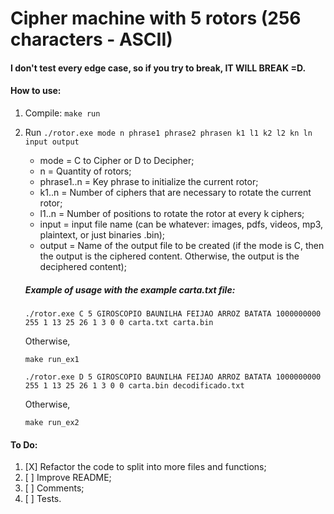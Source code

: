 # Cipher machine with 5 rotors (256 characters - ASCII)

#### I don't test every edge case, so if you try to break, IT WILL BREAK =D.

#### How to use:

1. Compile:
  `make run`

2. Run
   `./rotor.exe mode n phrase1 phrase2 phrasen k1 l1 k2 l2 kn ln input output`

   - mode = C to Cipher or D to Decipher;
   - n = Quantity of rotors;
   - phrase1..n = Key phrase to initialize the current rotor;
   - k1..n = Number of ciphers that are necessary to rotate the current rotor;
   - l1..n = Number of positions to rotate the rotor at every k ciphers;
   - input = input file name (can be whatever: images, pdfs, videos, mp3, plaintext, or just binaries .bin);
   - output = Name of the output file to be created (if the mode is C, then the output is the ciphered content. Otherwise, the output is the deciphered content);

   ##### Example of usage with the example carta.txt file:   
   `./rotor.exe C 5 GIROSCOPIO BAUNILHA FEIJAO ARROZ BATATA 1000000000 255 1 13 25 26 1 3 0 0 carta.txt carta.bin`
   
   Otherwise,

   `make run_ex1`

   `./rotor.exe D 5 GIROSCOPIO BAUNILHA FEIJAO ARROZ BATATA 1000000000 255 1 13 25 26 1 3 0 0 carta.bin decodificado.txt`
	
	Otherwise,
				   
   `make run_ex2`

#### To Do:
1. [X] Refactor the code to split into more files and functions;
2. [ ] Improve README;
3. [ ] Comments;
4. [ ] Tests.
